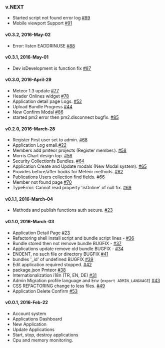 ### v.NEXT
* Started script not found error log [#89](https://github.com/pmteor/pmteor/issues/89)
* Mobile viewport Support [#91](https://github.com/pmteor/pmteor/issues/91)


#### v0.3.2, 2016-May-02
* Error: listen EADDRINUSE [#88](https://github.com/pmteor/pmteor/issues/88)

#### v0.3.1, 2016-May-01
* Dev isDevelopment is function fix [#87](https://github.com/pmteor/pmteor/issues/87)

#### v0.3.0, 2016-April-29
* Meteor 1.3 update [#77](https://github.com/pmteor/pmteor/issues/77)
* Header Onlines widget [#78](https://github.com/pmteor/pmteor/issues/78)
* Application detail page Logs. [#52](https://github.com/pmteor/pmteor/issues/52)
* Upload Bundle Progress [#44](https://github.com/pmteor/pmteor/issues/44)
* New Confirm Modal [#86](https://github.com/pmteor/pmteor/issues/86)
* started pm2 error then pm2.disconnect bugfix. [#85](https://github.com/pmteor/pmteor/issues/85)

#### v0.2.0, 2016-March-28
* Register First user set to admin. [#68](https://github.com/pmteor/pmteor/issues/68)
* Application Log email.[#22](https://github.com/pmteor/pmteor/issues/22)
* Members add pmteor projects (Register member.). [#58](https://github.com/pmteor/pmteor/issues/58)
* Morris Chart design top. [#56](https://github.com/pmteor/pmteor/issues/56)
* Security Collectionfs Bundles. [#64](https://github.com/pmteor/pmteor/issues/64)
* Application Create and Update modals (New Modal system). [#65](https://github.com/pmteor/pmteor/issues/65)
* Provides before/after hooks for Meteor methods. [#62](https://github.com/pmteor/pmteor/issues/62)
* Publications Users collection find fields. [#66](https://github.com/pmteor/pmteor/issues/66)
* Member not found page [#70](https://github.com/pmteor/pmteor/issues/70)
* TypeError: Cannot read property 'isOnline' of null fix. [#69](https://github.com/pmteor/pmteor/issues/69)

#### v0.1.1, 2016-March-04
* Methods and publish functions auth secure. [#23](https://github.com/pmteor/pmteor/issues/59)

#### v0.1.0, 2016-March-03

* Application Detail Page [#23](https://github.com/pmteor/pmteor/issues/23)
* Refactoring shell install script and bundle script lines - [#36](https://github.com/pmteor/pmteor/issues/36)
* Bundle stored then not remove bundle BUGFIX - [#37](https://github.com/pmteor/pmteor/issues/37)
* Applications update remove old bundle BUGFIX - [#34](https://github.com/pmteor/pmteor/issues/34)
* ENOENT, no such file or directory BUGFIX [#41](https://github.com/pmteor/pmteor/issues/41)
* bundles '_id' of undefined BUGFIX [#39](https://github.com/pmteor/pmteor/issues/39)
* Edit application required stopped. [#42](https://github.com/pmteor/pmteor/issues/42)
* package.json Pmteor [#38](https://github.com/pmteor/pmteor/issues/38)
* Internationalization i18n (TR, EN, DE) [#31](https://github.com/pmteor/pmteor/issues/31)
* Admin Migration profile language and Env (`export ADMIN_LANGUAGE`) [#43](https://github.com/pmteor/pmteor/issues/43)
* CSS REFACTORING change to less files. [#49](https://github.com/pmteor/pmteor/issues/49)
* Application Delete Confirm [#53](https://github.com/pmteor/pmteor/issues/53)

#### v0.0.1, 2016-Feb-22

* Account system
* Applications Dashboard
* New Application
* Update Applications
* Start, stop, destroy applications
* Cpu and memory monitoring.
